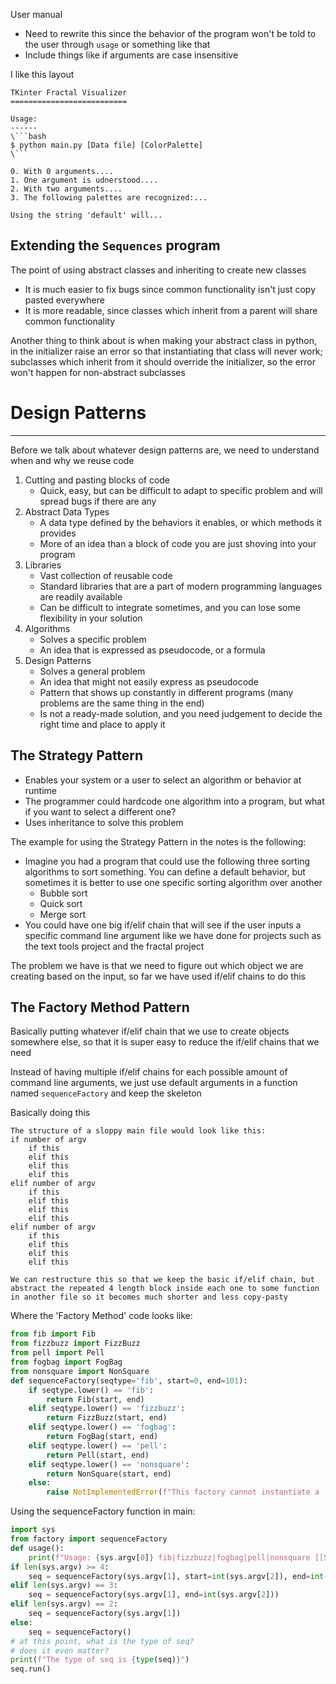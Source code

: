 User manual
- Need to rewrite this since the behavior of the program won't be told to the user through `usage` or something like that
- Include things like if arguments are case insensitive

I like this layout
```
TKinter Fractal Visualizer
==========================

Usage:
------
\```bash
$ python main.py [Data file] [ColorPalette]
\```

0. With 0 arguments....
1. One argument is udnerstood....
2. With two arguments....
3. The following palettes are recognized:...

Using the string 'default' will...
```

## Extending the `Sequences` program

The point of using abstract classes and inheriting to create new classes
- It is much easier to fix bugs since common functionality isn't just copy pasted everywhere
- It is more readable, since classes which inherit from a parent will share common functionality

Another thing to think about is when making your abstract class in python, in the initializer raise an error so that instantiating that class will never work; subclasses which inherit from it should override the initializer, so the error won't happen for non-abstract subclasses

# Design Patterns
---
Before we talk about whatever design patterns are, we need to understand when and why we reuse code
1) Cutting and pasting blocks of code
	- Quick, easy, but can be difficult to adapt to specific problem and will spread bugs if there are any
2) Abstract Data Types
	- A data type defined by the behaviors it enables, or which methods it provides
	- More of an idea than a block of code you are just shoving into your program
3) Libraries
	- Vast collection of reusable code
	- Standard libraries that are a part of modern programming languages are readily available
	- Can be difficult to integrate sometimes, and you can lose some flexibility in your solution
4) Algorithms
	- Solves a specific problem
	- An idea that is expressed as pseudocode, or a formula
5) Design Patterns
	- Solves a general problem
	- An idea that might not easily express as pseudocode
	- Pattern that shows up constantly in different programs (many problems are the same thing in the end)
	- Is not a ready-made solution, and you need judgement to decide the right time and place to apply it

## The Strategy Pattern
- Enables your system or a user to select an algorithm or behavior at runtime
- The programmer could hardcode one algorithm into a program, but what if you want to select a different one?
- Uses inheritance to solve this problem

The example for using the Strategy Pattern in the notes is the following:
- Imagine you had a program that could use the following three sorting algorithms to sort something. You can define a default behavior, but sometimes it is better to use one specific sorting algorithm over another
	- Bubble sort 
	- Quick sort
	- Merge sort
- You could have one big if/elif chain that will see if the user inputs a specific command line argument like we have done for projects such as the text tools project and the fractal project

The problem we have is that we need to figure out which object we are creating based on the input, so far we have used if/elif chains to do this

## The Factory Method Pattern

Basically putting whatever if/elif chain that we use to create objects somewhere else, so that it is super easy to reduce the if/elif chains that we need 

Instead of having multiple if/elif chains for each possible amount of command line arguments, we just use default arguments in a function named `sequenceFactory` and keep the skeleton

Basically doing this
```
The structure of a sloppy main file would look like this:
if number of argv
	if this
	elif this
	elif this
	elif this
elif number of argv
	if this 
	elif this
	elif this
	elif this
elif number of argv
	if this
	elif this
	elif this
	elif this

We can restructure this so that we keep the basic if/elif chain, but abstract the repeated 4 length block inside each one to some function in another file so it becomes much shorter and less copy-pasty
```

Where the 'Factory Method' code looks like:
```python
from fib import Fib
from fizzbuzz import FizzBuzz
from pell import Pell
from fogbag import FogBag
from nonsquare import NonSquare
def sequenceFactory(seqtype='fib', start=0, end=101):
    if seqtype.lower() == 'fib':
        return Fib(start, end)
    elif seqtype.lower() == 'fizzbuzz':
        return FizzBuzz(start, end)
    elif seqtype.lower() == 'fogbag':
        return FogBag(start, end)
    elif seqtype.lower() == 'pell':
        return Pell(start, end)
    elif seqtype.lower() == 'nonsquare':
        return NonSquare(start, end)
    else:
        raise NotImplementedError(f"This factory cannot instantiate a '{seqtype}' object")
```

Using the sequenceFactory function in main:
```python
import sys
from factory import sequenceFactory
def usage():
    print(f"Usage: {sys.argv[0]} fib|fizzbuzz|fogbag|pell|nonsquare [[START] END]")
if len(sys.argv) >= 4:
    seq = sequenceFactory(sys.argv[1], start=int(sys.argv[2]), end=int(sys.argv[3]))
elif len(sys.argv) == 3:
    seq = sequenceFactory(sys.argv[1], end=int(sys.argv[2]))
elif len(sys.argv) == 2:
    seq = sequenceFactory(sys.argv[1])
else:
    seq = sequenceFactory()
# at this point, what is the type of seq?
# does it even matter?
print(f"The type of seq is {type(seq)}")
seq.run()
```